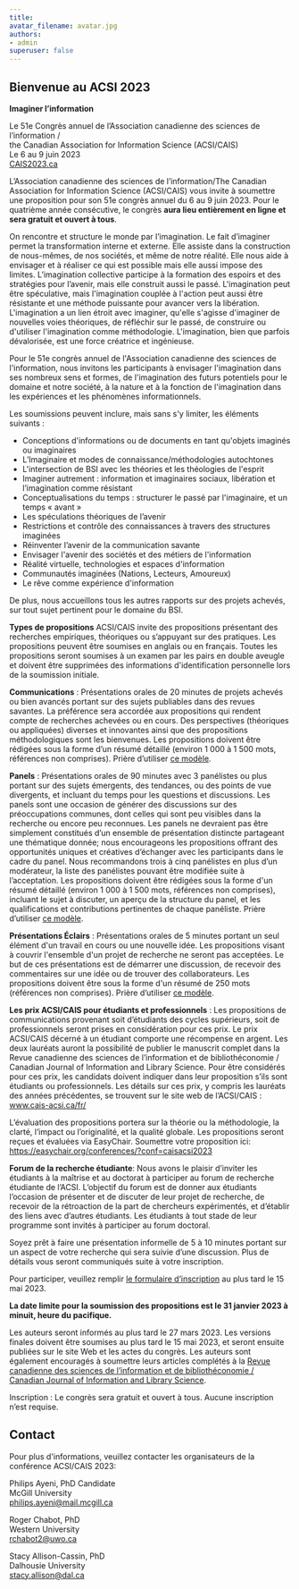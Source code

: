 ```yaml
---
title: 
avatar_filename: avatar.jpg
authors:
- admin
superuser: false
---
```

## Bienvenue au ACSI 2023  
**Imaginer l’information**

Le 51e Congrès annuel de l’Association canadienne des sciences de l’information / 
</br>the Canadian Association for Information Science (ACSI/CAIS)
</br>Le 6 au 9 juin 2023
</br>[CAIS2023.ca](https://cais2023.ca/)

L’Association canadienne des sciences de l’information/The Canadian Association for Information Science (ACSI/CAIS) vous invite à soumettre une proposition pour son 51e congrès annuel du 6 au 9 juin 2023. Pour le quatrième année consécutive, le congrès <b>aura lieu entièrement en ligne et sera gratuit et ouvert à tous</b>.
 
On rencontre et structure le monde par l’imagination. Le fait d’imaginer permet la transformation interne et externe. Elle assiste dans la construction de nous-mêmes, de nos sociétés, et même de notre réalité. Elle nous aide à envisager et à réaliser ce qui est possible mais elle aussi impose des limites. L’imagination collective participe à la formation des espoirs et des stratégies pour l’avenir, mais elle construit aussi le passé. L'imagination peut être spéculative, mais l'imagination couplée à l'action peut aussi être résistante et une méthode puissante pour avancer vers la libération. L'imagination a un lien étroit avec imaginer, qu'elle s'agisse d'imaginer de nouvelles voies théoriques, de réfléchir sur le passé, de construire ou d'utiliser l'imagination comme méthodologie. L'imagination, bien que parfois dévalorisée, est une force créatrice et ingénieuse.

Pour le 51e congrès annuel de l'Association canadienne des sciences de l'information, nous invitons les participants à envisager l'imagination dans ses nombreux sens et formes, de l'imagination des futurs potentiels pour le domaine et notre société, à la nature et à la fonction de l'imagination dans les expériences et les phénomènes informationnels.

Les soumissions peuvent inclure, mais sans s'y limiter, les éléments suivants :
* Conceptions d'informations ou de documents en tant qu'objets imaginés ou imaginaires
* L’Imaginaire et modes de connaissance/méthodologies autochtones
* L'intersection de BSI avec les théories et les théologies de l'esprit
* Imaginer autrement : information et imaginaires sociaux, libération et l’imagination comme résistant
* Conceptualisations du temps : structurer le passé par l'imaginaire, et un temps « avant »
* Les spéculations théoriques de l’avenir
* Restrictions et contrôle des connaissances à travers des structures imaginées
* Réinventer l’avenir de la communication savante
* Envisager l'avenir des sociétés et des métiers de l'information
* Réalité virtuelle, technologies et espaces d'information
* Communautés imaginées (Nations, Lecteurs, Amoureux)
* Le rêve comme expérience d'information

De plus, nous accueillons tous les autres rapports sur des projets achevés, sur tout sujet pertinent pour le domaine du BSI.

**Types de propositions**
ACSI/CAIS invite des propositions présentant des recherches empiriques, théoriques ou s’appuyant sur des pratiques. Les propositions peuvent être soumises en anglais ou en français. Toutes les propositions seront soumises à un examen par les pairs en double aveugle et doivent être supprimées des informations d'identification personnelle lors de la soumission initiale.

<b>Communications</b> : Présentations orales de 20 minutes de projets achevés ou bien avancés portant sur des sujets publiables dans des revues savantes.  La préférence sera accordée aux propositions qui rendent compte de recherches achevées ou en cours. Des perspectives (théoriques ou appliquées) diverses et innovantes ainsi que des propositions méthodologiques sont les bienvenues. Les propositions doivent être rédigées sous la forme d’un résumé détaillé (environ 1 000 à 1 500 mots, références non comprises). Prière d’utiliser [ce modèle](https://cais-acsi.ca/wp-content/uploads/2021/10/CAIS-ACSI-2022-Abstract-Template.docx).

<b>Panels</b> : Présentations orales de 90 minutes avec 3 panélistes ou plus portant sur des sujets émergents, des tendances, ou des points de vue divergents, et incluant du temps pour les questions et discussions. Les panels sont une occasion de générer des discussions sur des préoccupations communes, dont celles qui sont peu visibles dans la recherche ou encore peu reconnues. Les panels ne devraient pas être simplement constitués d’un ensemble de présentation distincte partageant une thématique donnée; nous encourageons les propositions offrant des opportunités uniques et créatives d’échanger avec les participants dans le cadre du panel. Nous recommandons trois à cinq panélistes en plus d’un modérateur, la liste des panélistes pouvant être modifiée suite à l’acceptation. Les propositions doivent être rédigées sous la forme d'un résumé détaillé (environ 1 000 à 1 500 mots, références non comprises), incluant le sujet à discuter, un aperçu de la structure du panel, et les qualifications et contributions pertinentes de chaque panéliste. Prière d’utiliser [ce modèle](https://cais-acsi.ca/wp-content/uploads/2021/10/CAIS-ACSI-2022-Abstract-Template.docx).

<b>Présentations Éclairs</b> : Présentations orales de 5 minutes portant un seul élément d'un travail en cours ou une nouvelle idée. Les propositions visant à couvrir l'ensemble d'un projet de recherche ne seront pas acceptées. Le but de ces présentations est de démarrer une discussion, de recevoir des commentaires sur une idée ou de trouver des collaborateurs. Les propositions doivent être sous la forme d'un résumé de 250 mots (références non comprises). Prière d’utiliser [ce modèle](https://cais-acsi.ca/wp-content/uploads/2021/10/CAIS-ACSI-2022-Abstract-Template.docx).

<b>Les prix ACSI/CAIS pour étudiants et professionnels</b> : Les propositions de communications provenant soit d’étudiants des cycles supérieurs, soit de professionnels seront prises en considération pour ces prix. Le prix ACSI/CAIS décerné à un étudiant comporte une récompense en argent. Les deux lauréats auront la possibilité de publier le manuscrit complet dans la Revue canadienne des sciences de l’information et de bibliothéconomie / Canadian Journal of Information and Library Science. Pour être considérés pour ces prix, les candidats doivent indiquer dans leur proposition s’ils sont étudiants ou professionnels. Les détails sur ces prix, y compris les lauréats des années précédentes, se trouvent sur le site web de l’ACSI/CAIS : www.cais-acsi.ca/fr/

L’évaluation des propositions portera sur la théorie ou la méthodologie, la clarté, l’impact ou l’originalité, et la qualité globale. Les propositions seront reçues et évaluées via EasyChair. Soumettre votre proposition ici: https://easychair.org/conferences/?conf=caisacsi2023

<b>Forum de la recherche étudiante</b>: Nous avons le plaisir d’inviter les étudiants à la maîtrise et au doctorat à participer au forum de recherche étudiante de l’ACSI. L’objectif du forum est de donner aux étudiants l’occasion de présenter et de discuter de leur projet de recherche, de recevoir de la rétroaction de la part de chercheurs expérimentés, et d’établir des liens avec d’autres étudiants. Les étudiants à tout stade de leur programme sont invités à participer au forum doctoral.

Soyez prêt à faire une présentation informelle de 5 à 10 minutes portant sur un aspect de votre recherche qui sera suivie d’une discussion. Plus de détails vous seront communiqués suite à votre inscription.

Pour participer, veuillez remplir [le formulaire d’inscription](https://forms.gle/Bw5kHgvQK4dTPTF46) au plus tard le 15 mai 2023.

<b>La date limite pour la soumission des propositions est le 31 janvier 2023 à minuit, heure du pacifique.</b>

Les auteurs seront informés au plus tard le 27 mars 2023. Les versions finales doivent être soumises au plus tard le 15 mai 2023, et seront ensuite publiées sur le site Web et les actes du congrès. Les auteurs sont également encouragés à soumettre leurs articles complétés à la [Revue canadienne des sciences de l’information et de bibliothéconomie / Canadian Journal of Information and Library Science](https://ojs.lib.uwo.ca/index.php/cjils).

Inscription : Le congrès sera gratuit et ouvert à tous. Aucune inscription n’est requise. 

## Contact 
Pour plus d'informations, veuillez contacter les organisateurs de la conférence ACSI/CAIS 2023:

Philips Ayeni, PhD Candidate
</br>McGill University
</br>philips.ayeni@mail.mcgill.ca

Roger Chabot, PhD
</br>Western University
</br>rchabot2@uwo.ca

Stacy Allison-Cassin, PhD
</br>Dalhousie University
</br>stacy.allison@dal.ca 
